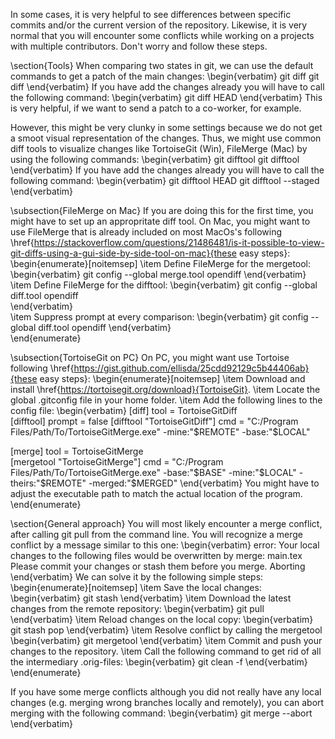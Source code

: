 In some cases, it is very helpful to see differences between specific commits and/or the current version of the repository.
Likewise, it is very normal that you will encounter some conflicts while working on a projects with multiple contributors. Don't worry and follow these steps.

\section{Tools}
When comparing two states in git, we can use the default commands to get a patch of the main changes:
\begin{verbatim}
git diff
git diff <sha-1> <sha-2>
\end{verbatim}
If you have add the changes already you will have to call the following command:
\begin{verbatim}
git diff HEAD
\end{verbatim}
This is very helpful, if we want to send a patch to a co-worker, for example.

However, this might be very clunky in some settings because we do not get a smoot visual representation of the changes. Thus, we might use common diff tools to visualize changes like TortoiseGit (Win), FileMerge (Mac) by using the following commands:
\begin{verbatim}
git difftool
git difftool <sha-1> <sha-2>
\end{verbatim}
If you have add the changes already you will have to call the following command:
\begin{verbatim}
git difftool HEAD
git difftool --staged
\end{verbatim}

\subsection{FileMerge on Mac}
If you are doing this for the first time, you might have to set up an appropritate diff tool.
On Mac, you might want to use FileMerge that is already included on most MacOs's following \href{https://stackoverflow.com/questions/21486481/is-it-possible-to-view-git-diffs-using-a-gui-side-by-side-tool-on-mac}{these easy steps}:
\begin{enumerate}[noitemsep]
    \item Define FileMerge for the mergetool:
    \begin{verbatim}
git config --global merge.tool opendiff
    \end{verbatim}
    \item Define FileMerge for the difftool:
    \begin{verbatim}
git config --global diff.tool opendiff	
    \end{verbatim}		
    \item Suppress prompt at every comparison:
    \begin{verbatim}
git config --global diff.tool opendiff
    \end{verbatim}	
\end{enumerate}

\subsection{TortoiseGit on PC}
On PC, you might want use Tortoise following \href{https://gist.github.com/ellisda/25cdd92129c5b44406ab}{these easy steps}:
\begin{enumerate}[noitemsep]
  \item Download and install \href{https://tortoisegit.org/download}{TortoiseGit}.
  \item Locate the global .gitconfig file in your home folder.
  \item Add the following lines to the config file:
  \begin{verbatim}
[diff]
  tool = TortoiseGitDiff	
[difftool]
  prompt = false
[difftool "TortoiseGitDiff"]
  cmd = \"C:/Program Files/Path/To/TortoiseGitMerge.exe\"
 -mine:"$REMOTE" -base:"$LOCAL" 

[merge]
  tool = TortoiseGitMerge	
[mergetool "TortoiseGitMerge"]
  cmd = \"C:/Program Files/Path/To/TortoiseGitMerge.exe\"
 -base:"$BASE" -mine:"$LOCAL" -theirs:"$REMOTE" 
 -merged:"$MERGED"
  \end{verbatim}
  You might have to adjust the executable path to match the actual location of the program.
\end{enumerate}

\section{General approach}
You will most likely encounter a merge conflict, after calling git pull from the command line. You will recognize a merge conflict by a message similar to this one:
\begin{verbatim}
error: Your local changes to the following files would be 
       overwritten by merge:
       main.tex
Please commit your changes or stash them before you merge. 
Aborting
\end{verbatim}
We can solve it by the following simple steps:
\begin{enumerate}[noitemsep]
    \item Save the local changes:
    \begin{verbatim}
git stash
    \end{verbatim}
    \item  Download the latest changes from the remote repository:
    \begin{verbatim}
git pull
    \end{verbatim}
    \item Reload changes on the local copy:
    \begin{verbatim}
git stash pop
    \end{verbatim}
    \item Resolve conflict by calling the mergetool
    \begin{verbatim}
git mergetool
    \end{verbatim}
    \item Commit and push your changes to the repository.
    \item Call the following command to get rid of all the intermediary .orig-files:
    \begin{verbatim}
git clean -f
    \end{verbatim}
\end{enumerate}

If you have some merge conflicts although you did not really have any local changes (e.g. merging wrong branches locally and remotely), you can abort merging with the following command:
\begin{verbatim}
git merge --abort
\end{verbatim}